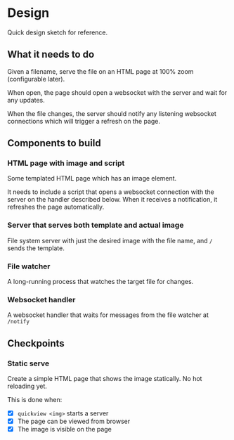 # Design

Quick design sketch for reference.

## What it needs to do

Given a filename, serve the file on an HTML page at 100% zoom (configurable
later).

When open, the page should open a websocket with the server and wait for any
updates.

When the file changes, the server should notify any listening websocket
connections which will trigger a refresh on the page.

## Components to build

### HTML page with image and script

Some templated HTML page which has an image element.

It needs to include a script that opens a websocket connection with the server
on the handler described below. When it receives a notification, it refreshes
the page automatically.

### Server that serves both template and actual image

File system server with just the desired image with the file name, and `/`
sends the template.

### File watcher

A long-running process that watches the target file for changes.

### Websocket handler

A websocket handler that waits for messages from the file watcher at `/notify`

## Checkpoints

### Static serve

Create a simple HTML page that shows the image statically. No hot reloading yet.

This is done when:

- [x] `quickview <img>` starts a server
- [x] The page can be viewed from browser
- [x] The image is visible on the page
